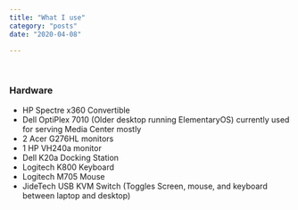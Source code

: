 ```yaml
---
title: "What I use"
category: "posts"
date: "2020-04-08"

---
```


<br>

### Hardware
- HP Spectre x360 Convertible
- Dell OptiPlex 7010 (Older desktop running ElementaryOS) currently used for serving Media Center mostly
- 2 Acer G276HL monitors
- 1 HP VH240a monitor
- Dell K20a Docking Station
- Logitech K800 Keyboard
- Logitech M705 Mouse
- JideTech USB KVM Switch (Toggles Screen, mouse, and keyboard between laptop and desktop)